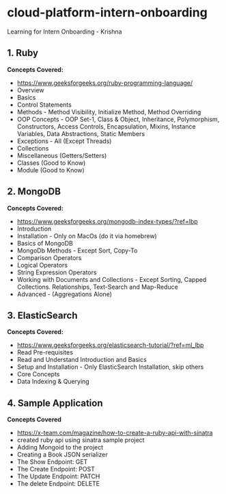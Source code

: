 # cloud-platform-intern-onboarding
Learning for Intern Onboarding - Krishna

## 1. Ruby
**Concepts Covered:**
- https://www.geeksforgeeks.org/ruby-programming-language/
- Overview
- Basics
- Control Statements
- Methods - Method Visibility, Initialize Method, Method Overriding
- OOP Concepts - OOP Set-1, Class & Object, Inheritance, Polymorphism, Constructors, Access Controls, Encapsulation, Mixins, Instance Variables, Data Abstractions, Static Members
- Exceptions - All (Except Threads)
- Collections
- Miscellaneous (Getters/Setters)
- Classes (Good to Know)
- Module (Good to Know)

## 2. MongoDB
**Concepts Covered:**
- https://www.geeksforgeeks.org/mongodb-index-types/?ref=lbp
- Introduction
- Installation - Only on MacOs (do it via homebrew)
- Basics of MongoDB
- MongoDb Methods - Except Sort, Copy-To
- Comparison Operators
- Logical Operators
- String Expression Operators
- Working with Documents and Collections - Except Sorting, Capped Collections. Relationships, Text-Search and Map-Reduce
- Advanced - (Aggregations Alone)

## 3. ElasticSearch
**Concepts Covered:**
-  https://www.geeksforgeeks.org/elasticsearch-tutorial/?ref=ml_lbp
-  Read Pre-requisites
-  Read and Understand Introduction and Basics
-  Setup and Installation - Only ElasticSearch Installation, skip others
-  Core Concepts
-  Data Indexing & Querying

## 4. Sample Application
**Concepts Covered**
-  https://x-team.com/magazine/how-to-create-a-ruby-api-with-sinatra
-  created ruby api using sinatra sample project
-  Adding Mongoid to the project
-  Creating a Book JSON serializer
-  The Show Endpoint: GET
-  The Create Endpoint: POST
-  The Update Endpoint: PATCH
-  The delete Endpoint: DELETE



